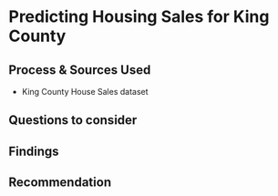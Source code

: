 # Predicting Housing Sales for King County

## Process & Sources Used
  - King County House Sales dataset
  
  
## Questions to consider

  
## Findings
  

## Recommendation
